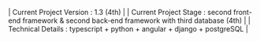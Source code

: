 | Current Project Version : 1.3 (4th) |
| Current Project Stage : second front-end framework & second back-end framework with third database (4th) |
| Technical Details : typescript + python + angular + django + postgreSQL |